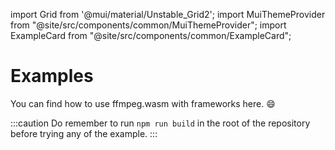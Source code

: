 import Grid from '@mui/material/Unstable_Grid2';
import MuiThemeProvider from "@site/src/components/common/MuiThemeProvider";
import ExampleCard from "@site/src/components/common/ExampleCard";

# Examples

You can find how to use ffmpeg.wasm with frameworks here. :smile:

:::caution
Do remember to run `npm run build` in the root of the repository before trying
any of the example.
:::

<MuiThemeProvider>
  <Grid container rowSpacing={1} columnSpacing={1}>
    <Grid xs={12} sm={6} md={6} lg={6} xl={4}>
      <ExampleCard
        img="/img/vanilla.png"
        title="Vanilla JavaScript"
        desc="Plain JavaScript without any libraries"
        url="https://github.com/ffmpegwasm/ffmpeg.wasm/tree/main/apps/vanilla-app"
      />
    </Grid>
    <Grid xs={12} sm={6} md={6} lg={6} xl={4}>
      <ExampleCard
        img="/img/react-vite.png"
        title="React + Vite"
        desc="React with Vite"
        url="https://github.com/ffmpegwasm/ffmpeg.wasm/tree/main/apps/react-vite-app"
      />
    </Grid>
    <Grid xs={12} sm={6} md={6} lg={6} xl={4}>
      <ExampleCard
        img="/img/vue-vite.png"
        title="Vue + Vite"
        desc="Vue with Vite"
        url="https://github.com/ffmpegwasm/ffmpeg.wasm/tree/main/apps/vue-vite-app"
      />
    </Grid>
  </Grid>
</MuiThemeProvider>
